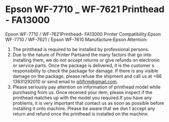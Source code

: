 # Epson WF-7710 _ WF-7621 Printhead - FA13000

Epson WF-7710 / WF-7621Printhead- FA13000
Printer Compatibility:Epson WF-7710 / WF-7621 / Epson WF-7610
Manufacture:Epson
Attention:
1. The printhead is required to be installed by professional persons.
2. Due to the nature of Printer Partsand the many factors that go into installing them, we do not accept returns or give refunds on electronic or service parts. Once the package is delivered, it is the customer s responsibility to check the package for damage. If there is any visible damage on the package, please refuse the shipment and call us at +86 13631292010 or send email to qilifirm@gmail.com.
3. Please seriously pay attention on information of printhead model while purchasing from us. Once received your item, please inspect if the printhead matches up with the model you required.If you have any problems, it is very important that contact us as soon as possible before installing it onto machine. Please be aware that we don t accept any return and refund once the printhead is installed on the machine.
